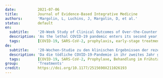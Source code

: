 ```yaml
---
date:          2021-07-06
title:         Journal of Evidence-Based Integrative Medicine
authors:       'Margolin, L, Luchins, J, Margolin, D, et al.'
status:        default
en:
  subtitle:    '20-Week Study of Clinical Outcomes of Over-the-Counter COVID-19 Prophylaxis and Treatment'
  description: 'As the lethal COVID-19 pandemic enters its second year, the need for effective modalities of alleviation remains urgent. This includes modalities that can readily be used by the public to reduce disease spread and severity. Such preventive measures and early-stage treatments may temper the immediacy of demand for advanced anti-COVID measures (drugs, antibodies, vaccines) and help relieve strain also on other health system resources. We present results of a clinical study with a multi-component OTC “core formulation” regimen used in a multiply exposed adult population. Analysis of clinical outcome data from our sample of over 100 subjects − comprised of roughly equal sized regimen-compliant (test) and non-compliant (control) groups meeting equivalent inclusion criteria − demonstrates a strong statistical significance in favor of use of the core formulations. While both groups were moderate in size, the difference between them in outcomes over the 20-week study period was large and stark: Just under 4% of the compliant test group presented flu-like symptoms, but none of the test group was COVID-positive; whereas 20% of the non-compliant control group presented flu-like symptoms, three-quarters of whom (15% overall of the control group) were COVID-positive. Offering a low cost, readily implemented anti-viral approach, the study regimen may serve, at the least, as a stopgap modality and, perhaps, as a useful tool in combatting the pandemic.'
  tags:        [COVID-19, SARS-CoV-2, prophylaxis, early-stage treatment, OTC, zinc, ionophores, immunity enhancement, regimen compliance]
de:
  subtitle:    '20-Wochen-Studie zu den klinischen Ergebnissen der rezeptfreien COVID-19-Prophylaxe und -Behandlung'
  description: 'Da die tödliche COVID-19-Pandemie in ihr zweites Jahr geht, besteht weiterhin ein dringender Bedarf an wirksamen Maßnahmen zur Eindämmung der Krankheit. Dazu gehören Maßnahmen, die von der Bevölkerung leicht angewendet werden können, um die Ausbreitung und den Schweregrad der Krankheit zu verringern. Solche Präventivmaßnahmen und frühzeitigen Behandlungen können die unmittelbare Nachfrage nach fortgeschrittenen Anti-COVID-Maßnahmen (Medikamente, Antikörper, Impfstoffe) abschwächen und dazu beitragen, auch andere Ressourcen des Gesundheitssystems zu entlasten. Wir stellen die Ergebnisse einer klinischen Studie vor, in der ein rezeptfreies Mehrkomponenten-Regime in einer mehrfach exponierten Erwachsenenpopulation eingesetzt wurde. Die Analyse der klinischen Ergebnisdaten unserer Stichprobe von über 100 Probanden - bestehend aus etwa gleich großen Gruppen, die das Regime einhalten (Testgruppe) und Gruppen, die es nicht einhalten (Kontrollgruppe) und die die gleichen Einschlusskriterien erfüllen - zeigt eine starke statistische Signifikanz zugunsten der Verwendung der Kernformulierungen. Obwohl beide Gruppen nur mäßig groß waren, war der Unterschied zwischen ihnen in Bezug auf die Ergebnisse während des 20-wöchigen Studienzeitraums groß und deutlich: Knapp 4 % der regelkonformen Testgruppe zeigten grippeähnliche Symptome, aber keiner der Testgruppe war COVID-positiv; wohingegen 20 % der nicht regelkonformen Kontrollgruppe grippeähnliche Symptome aufwiesen, von denen drei Viertel (insgesamt 15 % der Kontrollgruppe) COVID-positiv waren. Das Studienprogramm bietet einen kostengünstigen, leicht umzusetzenden antiviralen Ansatz und könnte zumindest als Überbrückungsmaßnahme und vielleicht auch als nützliches Instrument zur Bekämpfung der Pandemie dienen.' 
  tags:        [COVID-19, SARS-CoV-2, Prophylaxe, Behandlung im Frühstadium, OTC, Zink, Ionophore, Stärkung der Immunität, Therapietreue]
group:         'Treatments'
credit:        https://doi.org/10.1177/2515690X211026193
---
```

